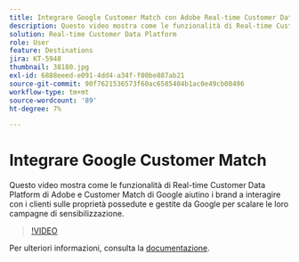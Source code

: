 ```yaml
---
title: Integrare Google Customer Match con Adobe Real-time Customer Data Platform
description: Questo video mostra come le funzionalità di Real-time Customer Data Platform di Adobe e Customer Match di Google aiutino i brand a interagire con i clienti sulle proprietà possedute e gestite da Google per scalare le loro campagne di sensibilizzazione.
solution: Real-time Customer Data Platform
role: User
feature: Destinations
jira: KT-5948
thumbnail: 38180.jpg
exl-id: 6888eeed-e091-4dd4-a34f-f00be887ab21
source-git-commit: 90f7621536573f60ac6585404b1ac0e49cb08496
workflow-type: tm+mt
source-wordcount: '89'
ht-degree: 7%

---
```


# Integrare Google Customer Match

Questo video mostra come le funzionalità di Real-time Customer Data Platform di Adobe e Customer Match di Google aiutino i brand a interagire con i clienti sulle proprietà possedute e gestite da Google per scalare le loro campagne di sensibilizzazione.

>[!VIDEO](https://video.tv.adobe.com/v/38180?quality=12&learn=on)

Per ulteriori informazioni, consulta la [documentazione](https://experienceleague.adobe.com/docs/experience-platform/destinations/catalog/advertising/google-customer-match.html).
